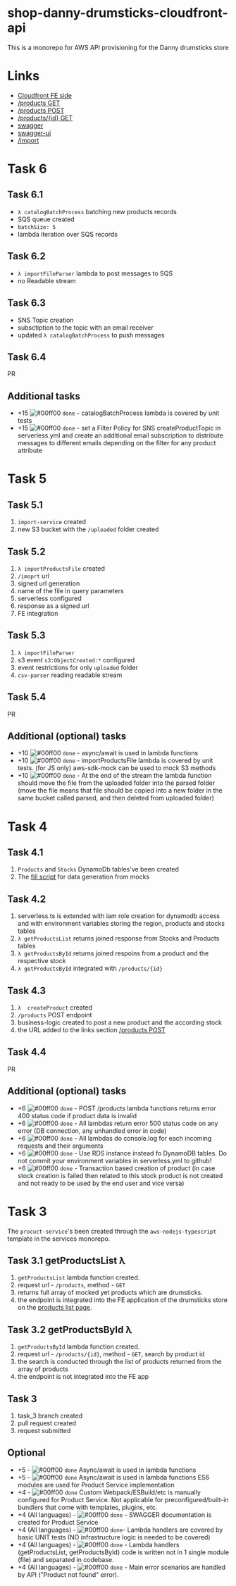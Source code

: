 # shop-danny-drumsticks-cloudfront-api

This is a monorepo for AWS API provisioning for the Danny drumsticks store

# Links

-   [Cloudfront FE side](https://d2d25cyeqtftsg.cloudfront.net/)
-   [/products GET](https://xun888d5wf.execute-api.eu-west-1.amazonaws.com/dev/products)
-   [/products POST](https://xun888d5wf.execute-api.eu-west-1.amazonaws.com/dev/products)
-   [/products/{id} GET](https://xun888d5wf.execute-api.eu-west-1.amazonaws.com/dev/products/m6Gkc19AVw)
-   [swagger](https://eqkv6cw9rf.execute-api.eu-west-1.amazonaws.com/swagger.json)
-   [swagger-ui](https://eqkv6cw9rf.execute-api.eu-west-1.amazonaws.com/swagger)
-   [/import](https://mil2oe0tfc.execute-api.eu-west-1.amazonaws.com/dev)

# Task 6

## Task 6.1
- `λ catalogBatchProcess` batching new products records
- SQS queue created
- `batchSize: 5`
- lambda iteration over SQS records

## Task 6.2
- `λ importFileParser` lambda to post messages to SQS
- no Readable stream

## Task 6.3
- SNS Topic creation
- subsctiption to the topic with an email receiver
- updated `λ catalogBatchProcess` to push messages

## Task 6.4
PR

## Additional tasks
- +15 ![#00ff00](https://placehold.co/15x15/00ff00/00ff00.png) `done`  - catalogBatchProcess lambda is covered by unit tests
- +15 ![#00ff00](https://placehold.co/15x15/00ff00/00ff00.png) `done`  - set a Filter Policy for SNS createProductTopic in serverless.yml and create an additional email subscription to distribute messages to different emails depending on the filter for any product attribute

# Task 5
## Task 5.1
1. `import-service` created
2. new S3 bucket with the `/uploaded` folder created

## Task 5.2
1. `λ importProductsFile` created
2. `/imoprt` url
3. signed url generation
4. name of the file in query parameters
5. serverless configured
6. response as a signed url
7. FE integration

## Task 5.3
1. `λ importFileParser`
2. s3 event `s3:ObjectCreated:*` configured
3. event restrictions for only `uploaded` folder
4. `csv-parser` reading readable stream

## Task 5.4
PR

## Additional (optional) tasks
- +10 ![#00ff00](https://placehold.co/15x15/00ff00/00ff00.png) `done` - async/await is used in lambda functions
- +10 ![#00ff00](https://placehold.co/15x15/00ff00/00ff00.png) `done` - importProductsFile lambda is covered by unit tests. (for JS only) aws-sdk-mock can be used to mock S3 methods
- +10 ![#00ff00](https://placehold.co/15x15/00ff00/00ff00.png) `done` - At the end of the stream the lambda function should move the file from the uploaded folder into the parsed folder (move the file means that file should be copied into a new folder in the same bucket called parsed, and then deleted from uploaded folder)


# Task 4

## Task 4.1
1. `Products` and `Stocks` DynamoDb tables've been created
2. The [fill script](./services/product-service/src/db/dynamodb-fill.mjs) for data generation from mocks

## Task 4.2
1. serverless.ts is extended with iam role creation for dynamodb access and with environment variables storing the region, products and stocks tables
2. `λ getProductsList` returns joined response from Stocks and Products tables
3. `λ getProductsById` returns joined respoins from a product and the respective stock
4. `λ getProductsById` integrated with `/products/{id}`

## Task 4.3
1. `λ  createProduct` created
2. `/products` POST endpoint
3. business-logic created to post a new product and the according stock 
4. the URL added to the links section [/products POST](https://xun888d5wf.execute-api.eu-west-1.amazonaws.com/dev/products)

## Task 4.4
PR 

## Additional (optional) tasks
- +6 ![#00ff00](https://placehold.co/15x15/00ff00/00ff00.png) `done` -  POST /products lambda functions returns error 400 status code if product data is invalid
- +6 ![#00ff00](https://placehold.co/15x15/00ff00/00ff00.png) `done`  - All lambdas return error 500 status code on any error (DB connection, any unhandled error in code)
- +6 ![#00ff00](https://placehold.co/15x15/00ff00/00ff00.png) `done` - All lambdas do console.log for each incoming requests and their arguments
- +6 ![#00ff00](https://placehold.co/15x15/00ff00/00ff00.png) `done` - Use RDS instance instead fo DynamoDB tables. Do not commit your environment variables in serverless.yml to github!
- +6 ![#00ff00](https://placehold.co/15x15/00ff00/00ff00.png) `done` - Transaction based creation of product (in case stock creation is failed then related to this stock product is not created and not ready to be used by the end user and vice versa)

# Task 3

The `procuct-service`'s been created through the `aws-nodejs-typescript` template in the services monorepo.



## Task 3.1 getProductsList λ

1. `getProductsList` lambda function created.
2. request url - `/products`, method - `GET `
3. returns full array of mocked yet products which are drumsticks.
4. the endpoint is integrated into the FE application of the drumsticks store on the [products list page](https://d2d25cyeqtftsg.cloudfront.net/).

## Task 3.2 getProductsById λ

1. `getProductsById` lambda function created.
2. request url - `/products/{id}`, method - `GET`, search by product id
3. the search is conducted through the list of products returned from the array of products
4. the endpoint is not integrated into the FE app

## Task 3

1. task_3 branch created
2. pull request created
3. request submitted

## Optional

-   +5 - ![#00ff00](https://placehold.co/15x15/00ff00/00ff00.png) `done` Async/await is used in lambda functions
-   +5 - ![#00ff00](https://placehold.co/15x15/00ff00/00ff00.png) `done` Async/await is used in lambda functions ES6 modules are used for Product Service implementation
-   +4 - ![#00ff00](https://placehold.co/15x15/00ff00/00ff00.png) `done` Custom Webpack/ESBuild/etc is manually configured for Product Service. Not applicable for preconfigured/built-in bundlers that come with templates, plugins, etc.
-   +4 (All languages) - ![#00ff00](https://placehold.co/15x15/00ff00/00ff00.png) `done` - SWAGGER documentation is created for Product Service
-   +4 (All languages) - ![#00ff00](https://placehold.co/15x15/00ff00/00ff00.png) `done`- Lambda handlers are covered by basic UNIT tests (NO infrastructure logic is needed to be covered)
-   +4 (All languages) - ![#00ff00](https://placehold.co/15x15/00ff00/00ff00.png) `done` - Lambda handlers (getProductsList, getProductsById) code is written not in 1 single module (file) and separated in codebase.
-   +4 (All languages) - ![#00ff00](https://placehold.co/15x15/00ff00/00ff00.png) `done` - Main error scenarios are handled by API ("Product not found" error).
